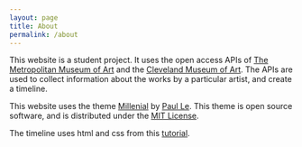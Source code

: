 ```yaml
---
layout: page
title: About
permalink: /about
---
```


This website is a student project. It uses the open access APIs of [The Metropolitan Museum of Art](https://www.metmuseum.org/) and the [Cleveland Museum of Art](https://www.clevelandart.org/). The APIs are used to collect information about the works by a particular artist, and create a timeline.

This website uses the theme [Millenial](https://github.com/LeNPaul/Millennial) by [Paul Le](https://www.lenpaul.com/). This theme is open source software, and is distributed under the [MIT License](http://choosealicense.com/licenses/mit/). 

The timeline uses html and css from this [tutorial](https://www.w3schools.com/howto/howto_css_timeline.asp).

